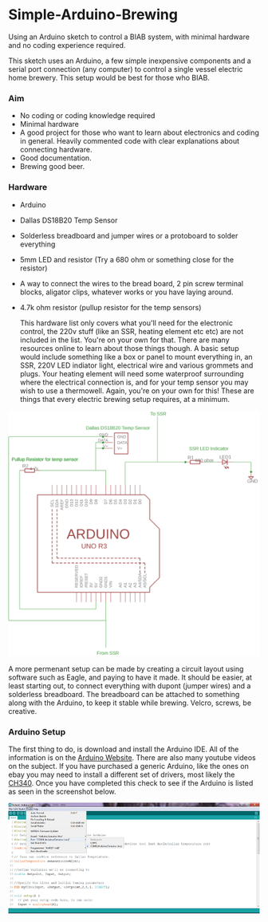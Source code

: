 # Simple-Arduino-Brewing
Using an Arduino sketch to control a BIAB system, with minimal hardware and no coding experience required.

  This sketch uses an Arduino, a few simple inexpensive components and a serial port connection (any computer) to control a single vessel electric home brewery.  This setup would be best for those who BIAB.  

### Aim
- No coding or coding knowledge required
- Minimal hardware
- A good project for those who want to learn about electronics and coding in general.  Heavily commented code with clear explanations about connecting hardware.
- Good documentation.  
- Brewing good beer.

### Hardware
- Arduino
- Dallas DS18B20 Temp Sensor
- Solderless breadboard and jumper wires or a protoboard to solder everything
- 5mm LED and resistor  (Try a 680 ohm or something close for the resistor)
- A way to connect the wires to the bread board, 2 pin screw terminal blocks, aligator clips, whatever works or you have laying around.
- 4.7k ohm resistor (pullup resistor for the temp sensors)

  This hardware list only covers what you'll need for the electronic control, the 220v stuff (like an SSR, heating element etc etc) are not included in the list.  You're on your own for that.  There are many resources online to learn about those things though.  A basic setup would include something like a box or panel to mount everything in, an SSR, 220V LED indiator light, electrical wire and various grommets and plugs.  Your heating element will need some waterproof surrounding where the electrical connection is, and for your temp sensor you may wish to use a thermowell.  Again, you're on your own for this!  These are things that every electric brewing setup requires, at a minimum.  

![Diagram](Bobcat_diagram.png)

  A more permenant setup can be made by creating a circuit layout using software such as Eagle, and paying to have it made.  It should be easier, at least starting out, to connect everything with dupont (jumper wires) and a solderless breadboard.  The breadboard can be attached to something along with the Arduino, to keep it stable while brewing.  Velcro, screws, be creative.  
  
  
  ### Arduino Setup
  The first thing to do, is download and install the Arduino IDE.  All of the information is on the [Arduino Website](https://www.arduino.cc/).  There are also many youtube videos on the subject.  If you have purchased a generic Arduino, like the ones on ebay you may need to install a different set of drivers, most likely the [CH340](https://sparks.gogo.co.nz/ch340.html).  Once you have completed this check to see if the Arduino is listed as seen in the screenshot below.  
 
![Screenshot 1](bobcat1.png)
